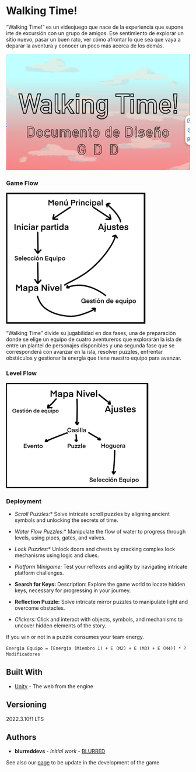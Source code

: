 # Walking Time!

“Walking Time!” es un videojuego que nace de la experiencia que supone irte de excursión con un grupo de amigos. Ese sentimiento de explorar un sitio nuevo, pasar un buen rato, ver cómo afrontar lo que sea que vaya a deparar la aventura y conocer un poco más acerca de los demás.

![alt text](https://github.com/blurredteam/walking-time-design/blob/main/Diagramas/Portada.PNG?raw=true)

### Game Flow

![alt text](https://github.com/blurredteam/walking-time-design/blob/main/Diagramas/Diagrama-Juego.PNG?raw=true)


“Walking Time” divide su jugabilidad en dos fases, una de preparación donde se elige un equipo de cuatro aventureros que explorarán la isla de entre un plantel de personajes disponibles y una segunda fase que se corresponderá con avanzar en la isla, resolver puzzles, enfrentar obstáculos y gestionar la energía que tiene nuestro equipo para avanzar.


### Level Flow

![alt text](https://github.com/blurredteam/walking-time-design/blob/main/Diagramas/Diagrama-nivel.PNG?raw=true)



### Deployment

* *Scroll Puzzles:**
Solve intricate scroll puzzles by aligning ancient symbols and unlocking the secrets of time.

* *Water Flow Puzzles:**
Manipulate the flow of water to progress through levels, using pipes, gates, and valves.

* *Lock Puzzles:**
Unlock doors and chests by cracking complex lock mechanisms using logic and clues.

* *Platform Minigame:*
Test your reflexes and agility by navigating intricate platform challenges.

* **Search for Keys:**
Description: Explore the game world to locate hidden keys, necessary for progressing in your journey.

* **Reflection Puzzle:**
Solve intricate mirror puzzles to manipulate light and overcome obstacles.

* *Clickers:*
Click and interact with objects, symbols, and mechanisms to uncover hidden elements of the story.


If you win or not in a puzzle consumes your team energy.
```
Energía Equipo = [Energía (Miembro 1) + E (M2) + E (M3) + E (M4)] * ?Modificadores 
```
## Built With

* [Unity](https://unity.com/es) - The web from the engine


## Versioning
2022.3.10f1 LTS


## Authors

* **blurreddevs** - *Initial work* - [BLURRED]([https://github.com/PurpleBooth](https://github.com/blurredteam/))

See also our [page]([https://github.com/your/project/contributors](https://blurredteam.github.io/portfolio/)) to be update in the development of the game

